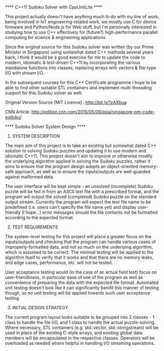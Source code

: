 
****            C++11 Sudoku Solver with CppUnitLite        ****


This project actually doesn't have anything much to do with my line of work; being involved in IoT engineering-related work, we mostly use C for device firmware and Python/Node.js for Web stuff, but I'm personally interested in studying how to use C++ effectively for (future?) high-performance parallel computing for science & engineering applications. 

Since the original source for this Sudoku solver was written (by our Prime Minister in Singapore) using somewhat dated C++ methods several years back, I think it would be a good exercise for me to update the code to modern, idiomatic & test-driven C++11 by incorporating the various standalone functions into classes, replacing arrays with vectors & file-type I/O with stream I/O. 

In the subsequent courses for this C++ Certificate programme I hope to be able to find other suitable STL containers and implement multi-threading support for this Sudoku solver as well. 


Original Version Source [MIT Licence] : http://bit.ly/1zAXbua 

CNN Article: http://edition.cnn.com/2015/05/06/asia/singapore-pm-code-sudoku/ 




****            Sudoku Solver System Design                 ****


1. SYSTEM DESCRIPTION 

The main aim of this project is to take an existing but somewhat dated C++ solution to solving Sudoku puzzles and updating it to use modern and idiomatic C++11. This project doesn't aim to improve or otherwise modify the underlying algorithm applied in solving the Sudoku puzzles, rather it aims to ensure that the program design adopts an object-oriented memory-safe approach, as well as to ensure the inputs/outputs are well-guarded against malformed data. 

The user interface will be kept simple - an unsolved (incomplete) Sudoku puzzle will be fed in from an ASCII text file with a prescribed format, and the program will output the solved (completed) Sudoku puzzle on the standard output stream. Currently the program will expect the text file name to be predefined (i.e. users can't specify the file name yet) and display user-friendly (I hope...) error messages should the file contents not be formatted according to the expected format. 


2. TEST REQUIREMENTS 

The system-level testing for this project will place a greater focus on the inputs/outputs and checking that the program can handle various cases of improperly-formatted data, and not so much on the underlying algorithm, which is assumed to be correct. The minimal testing will be applied to the algorithm itself to verify that it works and that there are no memory leaks, and edge cases, performance, etc. will not be tested. 

User acceptance testing would (in the case of an actual field test) focus on user-friendliness, in particular ease of use of the program as well as convenience of preparing the data with the expected file format. Automated unit testing doesn't look like it can significantly benifit this manner of testing though, so no unit testing will be applied towards such user acceptance testing. 


3. INITIAL DESIGN STRATEGY 

The current program layout looks suitable to be grouped into 2 classes - 1 class to handle the file I/O, and 1 class to handle the actual puzzle-solving. Where necessary, STL containers (e.g. std::vector, std::stringstream) will be used in place of the existing C-style arrays, and existing global data members will be encapsulated in the respective classes. Operators will be overloaded as needed where helpful in handling I/O streaming operations. 









